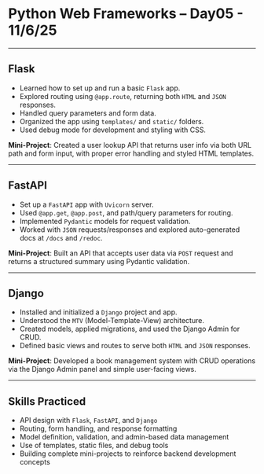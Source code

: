 # Python Web Frameworks – Day05 - 11/6/25

---

## Flask
- Learned how to set up and run a basic `Flask` app.
- Explored routing using `@app.route`, returning both `HTML` and `JSON` responses.
- Handled query parameters and form data.
- Organized the app using `templates/` and `static/` folders.
- Used debug mode for development and styling with CSS.

**Mini-Project**: Created a user lookup API that returns user info via both URL path and form input, with proper error handling and styled HTML templates.

---

## FastAPI
- Set up a `FastAPI` app with `Uvicorn` server.
- Used `@app.get`, `@app.post`, and path/query parameters for routing.
- Implemented `Pydantic` models for request validation.
- Worked with `JSON` requests/responses and explored auto-generated docs at `/docs` and `/redoc`.

**Mini-Project**: Built an API that accepts user data via `POST` request and returns a structured summary using Pydantic validation.

---

## Django
- Installed and initialized a `Django` project and app.
- Understood the `MTV` (Model-Template-View) architecture.
- Created models, applied migrations, and used the Django Admin for CRUD.
- Defined basic views and routes to serve both `HTML` and `JSON` responses.

**Mini-Project**: Developed a book management system with CRUD operations via the Django Admin panel and simple user-facing views.

---

## Skills Practiced
- API design with `Flask`, `FastAPI`, and `Django`
- Routing, form handling, and response formatting
- Model definition, validation, and admin-based data management
- Use of templates, static files, and debug tools
- Building complete mini-projects to reinforce backend development concepts
